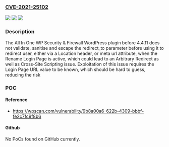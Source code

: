 ### [CVE-2021-25102](https://cve.mitre.org/cgi-bin/cvename.cgi?name=CVE-2021-25102)
![](https://img.shields.io/static/v1?label=Product&message=All%20In%20One%20WP%20Security%20%26%20Firewall&color=blue)
![](https://img.shields.io/static/v1?label=Version&message=4.4.11%3C%204.4.11%20&color=brighgreen)
![](https://img.shields.io/static/v1?label=Vulnerability&message=CWE-79%20Cross-site%20Scripting%20(XSS)&color=brighgreen)

### Description

The All In One WP Security & Firewall WordPress plugin before 4.4.11 does not validate, sanitise and escape the redirect_to parameter before using it to redirect user, either via a Location header, or meta url attribute, when the Rename Login Page is active, which could lead to an Arbitrary Redirect as well as Cross-Site Scripting issue. Exploitation of this issue requires the Login Page URL value to be known, which should be hard to guess, reducing the risk

### POC

#### Reference
- https://wpscan.com/vulnerability/9b8a00a6-622b-4309-bbbf-fe2c7fc9f8b6

#### Github
No PoCs found on GitHub currently.

